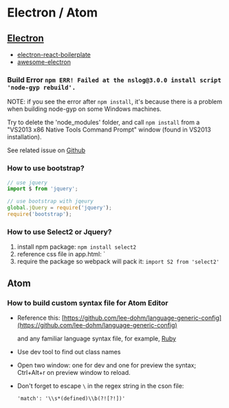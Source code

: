 # Electron / Atom

## [Electron](http://electron.atom.io/)

* [electron-react-boilerplate](https://github.com/chentsulin/electron-react-boilerplate)
* [awesome-electron](https://github.com/sindresorhus/awesome-electron)

### Build Error `npm ERR! Failed at the nslog@3.0.0 install script 'node-gyp rebuild'.`

NOTE: if you see the error after `npm install`, it's because there is a problem when building node-gyp on some Windows machines.

Try to delete the 'node\_modules' folder, and call `npm install` from a "VS2013 x86 Native Tools Command Prompt" window \(found in VS2013 installation\).

See related issue on [Github](https://github.com/nodejs/node-gyp/issues/733)

### How to use bootstrap?

```javascript
// use jquery
import $ from 'jquery';

// use bootstrap with jqeury
global.jQuery = require('jquery');
require('bootstrap');
```

### How to use Select2 or Jquery?

1. install npm package: `npm install select2`
2. reference css file in app.html: \`
3. require the package so webpack will pack it: `import S2 from 'select2'`

## Atom

### How to build custom syntax file for Atom Editor

* Reference this: [https://github.com/lee-dohm/language-generic-config](https://github.com/lee-dohm/language-generic-config)

  and any familiar language syntax file, for example, [Ruby](https://github.com/atom/language-ruby/blob/master/grammars/ruby.cson)

* Use dev tool to find out class names
* Open two window: one for dev and one for preview the syntax; Ctrl+Alt+r on preview window to reload.
* Don't forget to escape `\` in the regex string in the cson file:

  ```text
  'match': '\\s*(defined)\\b(?![?!])'
  ```

